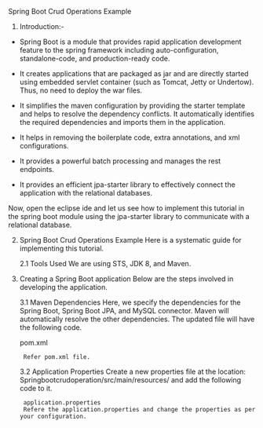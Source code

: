 Spring Boot Crud Operations Example

1. Introduction:-
  - Spring Boot is a module that provides rapid application development feature to the spring framework including auto-configuration, standalone-code, and production-ready code.
  
  - It creates applications that are packaged as jar and are directly started using embedded servlet container (such as Tomcat, Jetty or Undertow). Thus, no need to deploy the war files.
  
  - It simplifies the maven configuration by providing the starter template and helps to resolve the dependency conflicts. It automatically identifies the required dependencies and imports them in the application.
  
  - It helps in removing the boilerplate code, extra annotations, and xml configurations.
  
  - It provides a powerful batch processing and manages the rest endpoints.
  
  - It provides an efficient jpa-starter library to effectively connect the application with the relational databases.
  
  Now, open the eclipse ide and let us see how to implement this tutorial in the spring boot module using the jpa-starter library to communicate with a relational database.

2. Spring Boot Crud Operations Example
    Here is a systematic guide for implementing this tutorial.

    2.1 Tools Used
      We are using STS, JDK 8, and Maven.
      
3. Creating a Spring Boot application
    Below are the steps involved in developing the application.
     
     3.1 Maven Dependencies
       Here, we specify the dependencies for the Spring Boot, Spring Boot JPA, and MySQL connector. Maven will automatically resolve the other dependencies. The updated file will have the following code.
       
      pom.xml
      
        Refer pom.xml file.
        
      3.2 Application Properties
        Create a new properties file at the location: Springbootcrudoperation/src/main/resources/ and add the following code to it.

        application.properties
        Refere the application.properties and change the properties as per your configuration.
